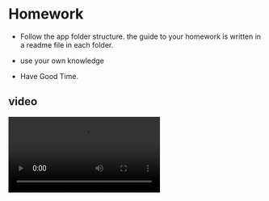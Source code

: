 # Homework

- Follow the app folder structure. the guide to your homework is written in a readme file in each folder.
- use your own knowledge

- Have Good Time.

## video

<video controls src="help/mui_form.mp4" title="Title"></video>
